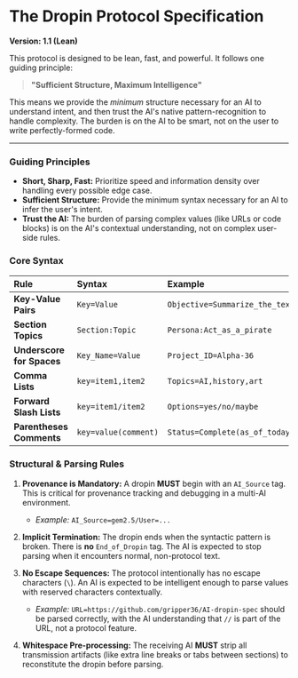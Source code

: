 # The Dropin Protocol Specification

**Version: 1.1 (Lean)**

This protocol is designed to be lean, fast, and powerful. It follows one guiding principle:

> **"Sufficient Structure, Maximum Intelligence"**

This means we provide the *minimum* structure necessary for an AI to understand intent, and then trust the AI's native pattern-recognition to handle complexity. The burden is on the AI to be smart, not on the user to write perfectly-formed code.

---

### Guiding Principles

-   **Short, Sharp, Fast:** Prioritize speed and information density over handling every possible edge case.
-   **Sufficient Structure:** Provide the minimum syntax necessary for an AI to infer the user's intent.
-   **Trust the AI:** The burden of parsing complex values (like URLs or code blocks) is on the AI's contextual understanding, not on complex user-side rules.

### Core Syntax

| Rule | Syntax | Example |
| :--- | :--- | :--- |
| **Key-Value Pairs** | `Key=Value` | `Objective=Summarize_the_text` |
| **Section Topics** | `Section:Topic`| `Persona:Act_as_a_pirate` |
| **Underscore for Spaces**|`Key_Name=Value`|`Project_ID=Alpha-36`|
| **Comma Lists**|`key=item1,item2`|`Topics=AI,history,art`|
| **Forward Slash Lists**|`key=item1/item2`|`Options=yes/no/maybe`|
| **Parentheses Comments**|`key=value(comment)`|`Status=Complete(as_of_today)`|

### Structural & Parsing Rules

1.  **Provenance is Mandatory:** A dropin **MUST** begin with an `AI_Source` tag. This is critical for provenance tracking and debugging in a multi-AI environment.
    -   *Example:* `AI_Source=gem2.5/User=...`

2.  **Implicit Termination:** The dropin ends when the syntactic pattern is broken. There is **no** `End_of_Dropin` tag. The AI is expected to stop parsing when it encounters normal, non-protocol text.

3.  **No Escape Sequences:** The protocol intentionally has no escape characters (`\`). An AI is expected to be intelligent enough to parse values with reserved characters contextually.
    -   *Example:* `URL=https://github.com/gripper36/AI-dropin-spec` should be parsed correctly, with the AI understanding that `//` is part of the URL, not a protocol feature.

4.  **Whitespace Pre-processing:** The receiving AI **MUST** strip all transmission artifacts (like extra line breaks or tabs between sections) to reconstitute the dropin before parsing.
